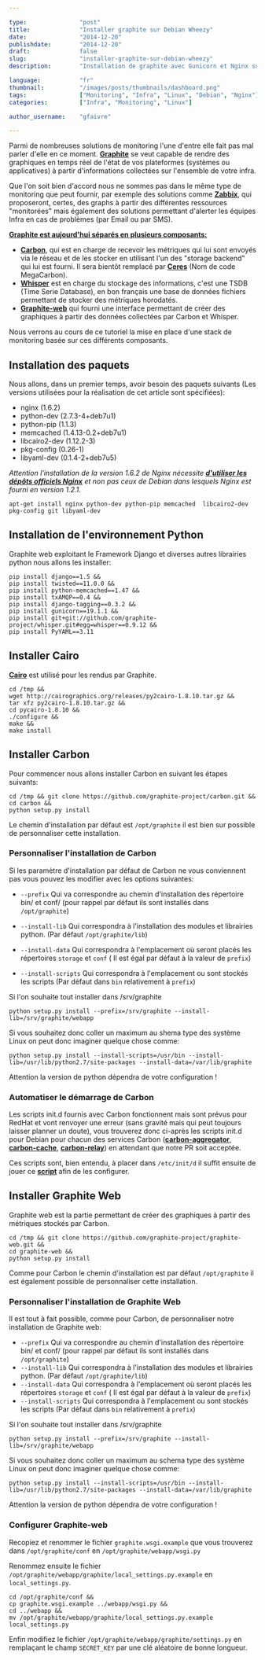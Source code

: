 ```yaml
---

type:               "post"
title:              "Installer graphite sur Debian Wheezy"
date:               "2014-12-20"
publishdate:        "2014-12-20"
draft:              false
slug:               "installer-graphite-sur-debian-wheezy"
description:        "Installation de graphite avec Gunicorn et Nginx sur debian Wheezy."

language:           "fr"
thumbnail:          "/images/posts/thumbnails/dashboard.png"
tags:               ["Monitoring", "Infra", "Linux", "Debian", "Nginx"]
categories:         ["Infra", "Monitoring", "Linux"]

author_username:    "gfaivre"

---
```


Parmi de nombreuses solutions de monitoring l'une d'entre elle fait pas mal parler d'elle en ce moment. [**Graphite**](http://graphite.wikidot.com/) se veut capable de rendre des graphiques en temps réel de l'état de vos plateformes (systèmes ou applicatives) à partir d'informations collectées sur l'ensemble de votre infra.

Que l'on soit bien d'accord nous ne sommes pas dans le même type de monitoring que peut fournir, par exemple des solutions comme [**Zabbix**](http://www.zabbix.com/), qui proposeront, certes, des graphs à partir des différentes ressources "monitorées" mais également des solutions permettant d'alerter les équipes Infra en cas de problèmes (par Email ou par SMS).

<u>**Graphite est aujourd'hui séparés en plusieurs composants:**</u>

- [**Carbon**](https://github.com/graphite-project/carbon), qui est en charge de recevoir les métriques qui lui sont envoyés via le réseau et de les stocker en utilisant l'un des "storage backend" qui lui est fourni. Il sera bientôt remplacé par [**Ceres**](https://github.com/graphite-project/ceres) (Nom de code MegaCarbon).
- [**Whisper**](https://github.com/graphite-project/whisper) est en charge du stockage des informations, c'est une TSDB (Time Serie Database), en bon français une base de données fichiers permettant de stocker des métriques horodatés.
- [**Graphite-web**](https://github.com/graphite-project/graphite-web) qui fourni une interface permettant de créer des graphiques à partir des données collectées par Carbon et Whisper.

Nous verrons au cours de ce tutoriel la mise en place d'une stack de monitoring basée sur ces différents composants.

## Installation des paquets

Nous allons, dans un premier temps, avoir besoin des paquets suivants (Les versions utilisées pour la réalisation de cet article sont spécifiées):

- nginx (1.6.2)
- python-dev (2.7.3-4+deb7u1)
- python-pip (1.1.3)
- memcached (1.4.13-0.2+deb7u1)
- libcairo2-dev (1.12.2-3)
- pkg-config (0.26-1)
- libyaml-dev (0.1.4-2+deb7u5)

_Attention  l'installation de la version 1.6.2 de Nginx nécessite <a href="http://www.elao.com/fr/blog/utiliser-les-depots-officiels-nginx-sur-debian-wheezy" target="_blank">**d'utiliser les dépôts officiels Nginx**</a> et non pas ceux de Debian dans lesquels Nginx est fourni en version 1.2.1._

```
apt-get install nginx python-dev python-pip memcached  libcairo2-dev pkg-config git libyaml-dev
```

## Installation de l'environnement Python

Graphite web exploitant le Framework Django et diverses autres librairies python nous allons les installer:

```
pip install django==1.5 &&
pip install twisted==11.0.0 &&
pip install python-memcached==1.47 &&
pip install txAMQP==0.4 &&
pip install django-tagging==0.3.2 &&
pip install gunicorn==19.1.1 &&
pip install git+git://github.com/graphite-project/whisper.git#egg=whisper==0.9.12 &&
pip install PyYAML==3.11
```

## Installer Cairo

[**Cairo**](http://cairographics.org/pycairo/) est utilisé pour les rendus par Graphite.

```
cd /tmp && 
wget http://cairographics.org/releases/py2cairo-1.8.10.tar.gz && 
tar xfz py2cairo-1.8.10.tar.gz &&
cd pycairo-1.8.10 &&
./configure && 
make && 
make install
```

## Installer Carbon

Pour commencer nous allons installer Carbon en suivant les étapes suivants:

```
cd /tmp && git clone https://github.com/graphite-project/carbon.git &&
cd carbon &&
python setup.py install
```
Le chemin d'installation par défaut est ```/opt/graphite``` il est bien sur possible de personnaliser cette installation.

### Personnaliser l'installation de Carbon

Si les paramètre d'installation par défaut de Carbon ne vous conviennent pas vous pouvez les modifier avec les options suivantes:

- ```--prefix``` Qui va correspondre au chemin d'installation des répertoire bin/ et conf/ (pour rappel par défaut ils sont installés  dans ```/opt/graphite```)

- ```--install-lib``` Qui correspondra à l'installation des modules et librairies python. (Par défaut ```/opt/graphite/lib```)
- ```--install-data``` Qui correspondra à l'emplacement où seront placés les répertoires ```storage``` et ```conf``` ( Il est égal par défaut à la valeur de ```prefix```)
- ```--install-scripts``` Qui correspondra à l'emplacement ou sont stockés les scripts (Par défaut dans ```bin``` relativement à ```prefix```)

Si l'on souhaite tout installer dans /srv/graphite

```python setup.py install --prefix=/srv/graphite --install-lib=/srv/graphite/webapp```

Si vous souhaitez donc coller un maximum au shema type des système Linux on peut donc imaginer quelque chose comme:

```python setup.py install --install-scripts=/usr/bin --install-lib=/usr/lib/python2.7/site-packages --install-data=/var/lib/graphite```

Attention la version de python dépendra de votre configuration !

### Automatiser le démarrage de Carbon

Les scripts init.d fournis avec Carbon fonctionnent mais sont prévus pour RedHat et vont renvoyer une erreur (sans gravité mais qui peut toujours laisser planner un doute), vous trouverez donc ci-après les scripts init.d pour Debian pour chacun des services Carbon ([**carbon-aggregator**](https://gist.github.com/gfaivre/9cbc5d38bc3ce8586fdf/download), [**carbon-cache**](https://gist.github.com/gfaivre/09a4870ef6fc429c0bb0/download), [**carbon-relay**](https://gist.github.com/gfaivre/090098bae3e8238fd7c6/download)) en attendant que notre PR soit acceptée.

Ces scripts sont, bien entendu, à placer dans ```/etc/init/d``` il suffit ensuite de jouer ce [**script**](https://gist.github.com/gfaivre/9c9f3bb6eafd6514d57b/download) afin de les configurer.

## Installer Graphite Web

Graphite web est la partie permettant de créer des graphiques à partir des métriques stockés par Carbon.

````
cd /tmp && git clone https://github.com/graphite-project/graphite-web.git &&
cd graphite-web &&
python setup.py install
````

Comme pour Carbon le chemin d'installation est par défaut ```/opt/graphite``` il est également possible de personnaliser cette installation.

### Personnaliser l'installation de Graphite Web

Il est tout à fait possible, comme pour Carbon, de personnaliser notre installation de Graphite web:

- ```--prefix``` Qui va correspondre au chemin d'installation des répertoire bin/ et conf/ (pour rappel par défaut ils sont installés  dans ```/opt/graphite```)
- ```--install-lib``` Qui correspondra à l'installation des modules et librairies python. (Par défaut ```/opt/graphite/lib```)
- ```--install-data``` Qui correspondra à l'emplacement où seront placés les répertoires ```storage``` et ```conf``` ( Il est égal par défaut à la valeur de ```prefix```)
- ```--install-scripts``` Qui correspondra à l'emplacement ou sont stockés les scripts (Par défaut dans ```bin``` relativement à ```prefix```)

Si l'on souhaite tout installer dans /srv/graphite

```python setup.py install --prefix=/srv/graphite --install-lib=/srv/graphite/webapp```

Si vous souhaitez donc coller un maximum au schema type des système Linux on peut donc imaginer quelque chose comme:

```python setup.py install --install-scripts=/usr/bin --install-lib=/usr/lib/python2.7/site-packages --install-data=/var/lib/graphite```

Attention la version de python dépendra de votre configuration !

### Configurer Graphite-web

Recopiez et renommer le fichier ```graphite.wsgi.example``` que vous trouverez dans ```/opt/graphite/conf``` en ```/opt/graphite/webapp/wsgi.py```

Renommez ensuite le fichier ```/opt/graphite/webapp/graphite/local_settings.py.example``` en ```local_settings.py```.


`````
cd /opt/graphite/conf &&
cp graphite.wsgi.example ../webapp/wsgi.py &&
cd ../webapp &&
mv /opt/graphite/webapp/graphite/local_settings.py.example  local_settings.py
`````

Enfin modifiez le fichier ```/opt/graphite/webapp/graphite/settings.py``` en remplaçant le champ ```SECRET_KEY``` par une clé aléatoire de bonne longueur.
